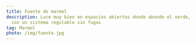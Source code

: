 ```yaml
---
title: Fuente de marmol
description: Luce muy bien en espacios abiertos donde abunde el verde, cuenta
  con un sistema regulable sin fugas
tag: Marmol
photo: /img/fuente.jpg
---
```

